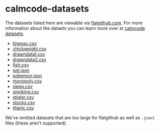 # calmcode-datasets

The datasets listed here are viewable via [flatgithub.com](https://flatgithub.com). For more information about the dataets you can learn more over at [calmcode datasets](https://calmcode.io/datasets.html).


- [bigmac.csv](https://flatgithub.com/koaning/calmcode-datasets?filename=bigmac.csv)
- [chickweight.csv](https://flatgithub.com/koaning/calmcode-datasets?filename=chickweight.csv)
- [drawndata1.csv](https://flatgithub.com/koaning/calmcode-datasets?filename=drawndata1.csv)
- [drawndata2.csv](https://flatgithub.com/koaning/calmcode-datasets?filename=drawndata2.csv)
- [fish.csv](https://flatgithub.com/koaning/calmcode-datasets?filename=fish.csv)
- [got.json](https://flatgithub.com/koaning/calmcode-datasets?filename=got.json)
- [pokemon.json](https://flatgithub.com/koaning/calmcode-datasets?filename=pokemon.json)
- [monopoly.csv](https://flatgithub.com/koaning/calmcode-datasets?filename=monopoly.csv)
- [sleep.csv](https://flatgithub.com/koaning/calmcode-datasets?filename=sleep.csv)
- [smoking.csv](https://flatgithub.com/koaning/calmcode-datasets?filename=smoking.csv)
- [stigler.csv](https://flatgithub.com/koaning/calmcode-datasets?filename=stigler.csv)
- [stocks.csv](https://flatgithub.com/koaning/calmcode-datasets?filename=stocks.csv)
- [titanic.csv](https://flatgithub.com/koaning/calmcode-datasets?filename=titanic.csv)

We've omitted datasets that are too large for flatgithub as well as `.jsonl` files (these aren't supported).